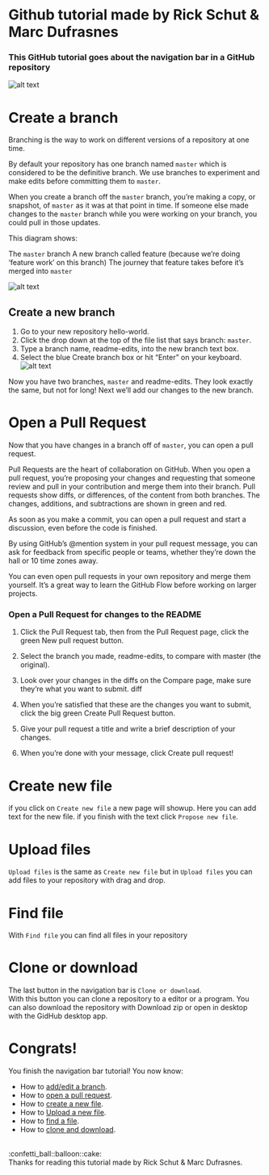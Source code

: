 # Github tutorial made by Rick Schut & Marc Dufrasnes
### This GitHub tutorial goes about the navigation bar in a GitHub repository
![alt text](https://github.com/rickmix/Github-uitleg/blob/master/images/nav_bar.png)

# Create a branch
Branching is the way to work on different versions of a repository at one time.

By default your repository has one branch named `master` which is considered to be the definitive branch. We use branches to experiment and make edits before committing them to `master`.

When you create a branch off the `master` branch, you’re making a copy, or snapshot, of `master` as it was at that point in time. If someone else made changes to the `master` branch while you were working on your branch, you could pull in those updates.

This diagram shows:

The `master` branch
A new branch called feature (because we’re doing ‘feature work’ on this branch)
The journey that feature takes before it’s merged into `master`

![alt text](https://guides.github.com/activities/hello-world/branching.png)
## Create a new branch
1. Go to your new repository hello-world.
2. Click the drop down at the top of the file list that says branch: `master`.
3. Type a branch name, readme-edits, into the new branch text box.
4. Select the blue Create branch box or hit “Enter” on your keyboard.
![alt text](https://guides.github.com/activities/hello-world/readme-edits.gif)

Now you have two branches, `master` and readme-edits. They look exactly the same, but not for long! Next we’ll add our changes to the new branch.

# Open a Pull Request
Now that you have changes in a branch off of `master`, you can open a pull request.

Pull Requests are the heart of collaboration on GitHub. When you open a pull request, you’re proposing your changes and requesting that someone review and pull in your contribution and merge them into their branch. Pull requests show diffs, or differences, of the content from both branches. The changes, additions, and subtractions are shown in green and red.

As soon as you make a commit, you can open a pull request and start a discussion, even before the code is finished.

By using GitHub’s @mention system in your pull request message, you can ask for feedback from specific people or teams, whether they’re down the hall or 10 time zones away.

You can even open pull requests in your own repository and merge them yourself. It’s a great way to learn the GitHub Flow before working on larger projects.

### Open a Pull Request for changes to the README
1. Click the  Pull Request tab, then from the Pull Request page, click the green New pull request button.	

2. Select the branch you made, readme-edits, to compare with master (the original).	

3. Look over your changes in the diffs on the Compare page, make sure they’re what you want to submit.	diff

4. When you’re satisfied that these are the changes you want to submit, click the big green Create Pull Request button.

5. Give your pull request a title and write a brief description of your changes.	

6. When you’re done with your message, click Create pull request!

# Create new file
if you click on `Create new file` a new page will showup.
Here you can add text for the new file.
if you finish with the text click `Propose new file`.

# Upload files
`Upload files` is the same as `Create new file` but in `Upload files` you can add files to your repository with drag and drop.

# Find file
With `Find file` you can find all files in your repository

# Clone or download
The last button in the navigation bar is `Clone or download`.</br>
With this button you can clone a repository to a editor or a program.
You can also download the repository with Download zip or open in desktop with the GidHub desktop app.

# Congrats!
You finish the navigation bar tutorial!
You now know:
* How to [add/edit a branch](https://github.com/rickmix/Github-uitleg#create-a-branch).
* How to [open a pull request](https://github.com/rickmix/Github-uitleg#open-a-pull-request).
* How to [create a new file](https://github.com/rickmix/Github-uitleg#create-new-file).
* How to [Upload a new file](https://github.com/rickmix/Github-uitleg#upload-files).
* How to [find a file](https://github.com/rickmix/Github-uitleg#find-file).
* How to [clone and download](https://github.com/rickmix/Github-uitleg#clone-or-download).
</br>
:confetti_ball::balloon::cake:
</br>
Thanks for reading this tutorial made by Rick Schut & Marc Dufrasnes.
